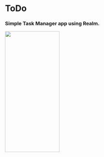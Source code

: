 # ToDo

### Simple Task Manager app using Realm.

<img src="https://user-images.githubusercontent.com/42183565/56741159-bd90a880-678b-11e9-848b-15a9e7284701.PNG" width="180" height="400">
